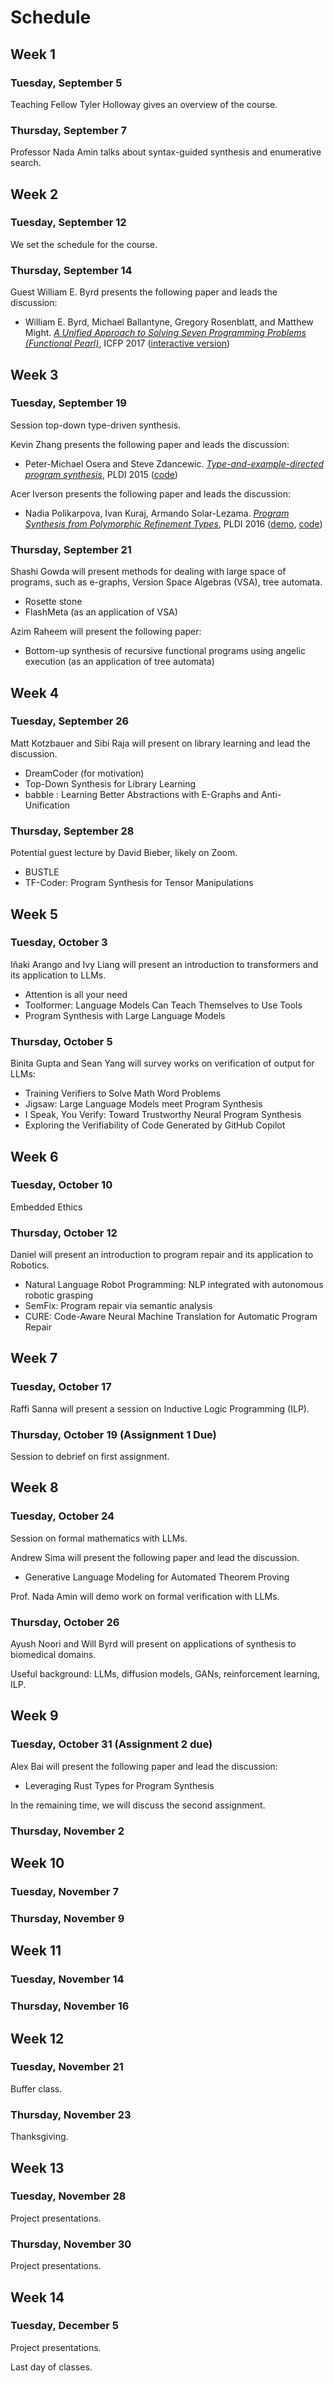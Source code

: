 # Schedule

## Week 1

### Tuesday, September 5

Teaching Fellow Tyler Holloway gives an overview of the course.

### Thursday, September 7

Professor Nada Amin talks about syntax-guided synthesis and enumerative search.

## Week 2

### Tuesday, September 12

We set the schedule for the course.

### Thursday, September 14

Guest William E. Byrd presents the following paper and leads the discussion:
- William E. Byrd, Michael Ballantyne, Gregory Rosenblatt, and Matthew Might. [_A Unified Approach to Solving Seven Programming Problems (Functional Pearl)_](http://dl.acm.org/citation.cfm?id=3110252&CFID=976617079), ICFP 2017 ([interactive version](https://io.livecode.ch/learn/gregr/icfp2017-artifact-auas7pp))

## Week 3

### Tuesday, September 19

Session top-down type-driven synthesis.

Kevin Zhang presents the following paper and leads the discussion:
- Peter-Michael Osera and Steve Zdancewic. [_Type-and-example-directed program synthesis_](https://dl.acm.org/doi/10.1145/2813885.2738007), PLDI 2015 ([code](https://github.com/silky/myth))

Acer Iverson presents the following paper and leads the discussion:
- Nadia Polikarpova, Ivan Kuraj, Armando Solar-Lezama. [_Program Synthesis from Polymorphic Refinement Types_](https://cseweb.ucsd.edu/~npolikarpova/publications/pldi16.pdf), PLDI 2016 ([demo](http://comcom.csail.mit.edu/comcom/#Synquid), [code](https://github.com/nadia-polikarpova/synquid))

### Thursday, September 21

Shashi Gowda will present methods for dealing with large space of programs, such as e-graphs, Version Space Algebras (VSA), tree automata.
- Rosette stone
- FlashMeta (as an application of VSA)

Azim Raheem will present the following paper:
- Bottom-up synthesis of recursive functional programs using angelic execution (as an application of tree automata)

## Week 4

### Tuesday, September 26

Matt Kotzbauer and Sibi Raja will present on library learning and lead the discussion.
- DreamCoder (for motivation)
- Top-Down Synthesis for Library Learning
- babble : Learning Better Abstractions with E-Graphs and Anti-Unification

### Thursday, September 28

Potential guest lecture by David Bieber, likely on Zoom.
- BUSTLE
- TF-Coder: Program Synthesis for Tensor Manipulations

## Week 5

### Tuesday, October 3

Iñaki Arango and Ivy Liang will present an introduction to transformers and its application to LLMs.

- Attention is all your need
- Toolformer: Language Models Can Teach Themselves to Use Tools
- Program Synthesis with Large Language Models

### Thursday, October 5

Binita Gupta and Sean Yang will survey works on verification of output for LLMs:
- Training Verifiers to Solve Math Word Problems
- Jigsaw: Large Language Models meet Program Synthesis
- I Speak, You Verify: Toward Trustworthy Neural Program Synthesis
- Exploring the Verifiability of Code Generated by GitHub Copilot

## Week 6

### Tuesday, October 10

Embedded Ethics

### Thursday, October 12

Daniel will present an introduction to program repair and its application to Robotics.
- Natural Language Robot Programming: NLP integrated with autonomous robotic grasping
- SemFix: Program repair via semantic analysis
- CURE: Code-Aware Neural Machine Translation for Automatic Program Repair

## Week 7

### Tuesday, October 17

Raffi Sanna will present a session on Inductive Logic Programming (ILP).

### Thursday, October 19 (Assignment 1 Due)

Session to debrief on first assignment.

## Week 8

### Tuesday, October 24

Session on formal mathematics with LLMs.

Andrew Sima will present the following paper and lead the discussion.
- Generative Language Modeling for Automated Theorem Proving

Prof. Nada Amin will demo work on formal verification with LLMs.

### Thursday, October 26

Ayush Noori and Will Byrd will present on applications of synthesis to biomedical domains.

Useful background: LLMs, diffusion models, GANs, reinforcement learning, ILP.

## Week 9

### Tuesday, October 31 (Assignment 2 due)

Alex Bai will present the following paper and lead the discussion:
- Leveraging Rust Types for Program Synthesis

In the remaining time, we will discuss the second assignment.

### Thursday, November 2

## Week 10

### Tuesday, November 7

### Thursday, November 9

## Week 11

### Tuesday, November 14

### Thursday, November 16

## Week 12

### Tuesday, November 21

Buffer class.

### Thursday, November 23

Thanksgiving.

## Week 13

### Tuesday, November 28

Project presentations.

### Thursday, November 30

Project presentations.

## Week 14

### Tuesday, December 5

Project presentations.

Last day of classes.
